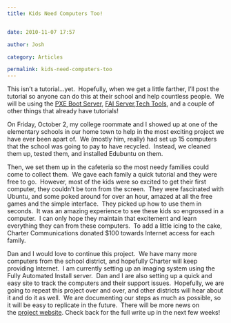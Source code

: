```yaml
---
title: Kids Need Computers Too!


date: 2010-11-07 17:57

author: Josh

category: Articles

permalink: kids-need-computers-too
---
```


This isn’t a tutorial…yet.  Hopefully, when we get a little farther,
I’ll post the tutorial so anyone can do this at their school and help
countless people.  We will be using the [PXE Boot
Server](http://www.servercobra.com/how-to-setup-pxe-server/), [FAI
Server](http://www.servercobra.com/in-progress-fai-server/),[Tech
Tools](http://pxe.servercobra.com/), and a couple of other things that
already have tutorials!

On Friday, October 2, my college roommate and I showed up at one of the
elementary schools in our home town to help in the most exciting project
we have ever been apart of.  We (mostly him, really) had set up 15
computers that the school was going to pay to have recycled.  Instead,
we cleaned them up, tested them, and installed Edubuntu on them.

Then, we set them up in the cafeteria so the most needy families could
come to collect them.  We gave each family a quick tutorial and they
were free to go.  However, most of the kids were so excited to get their
first computer, they couldn’t be torn from the screen.  They were
fascinated with Ubuntu, and some poked around for over an hour, amazed
at all the free games and the simple interface.  They picked up how to
use them in seconds.  It was an amazing experience to see these kids so
engrossed in a computer.  I can only hope they maintain that excitement
and learn everything they can from these computers.  To add a little
icing to the cake, Charter Communications donated \$100 towards Internet
access for each family.

Dan and I would love to continue this project.  We have many more
computers from the school district, and hopefully Charter will keep
providing Internet.  I am currently setting up an imaging system using
the Fully Automated Install server.  Dan and I are also setting up a
quick and easy site to track the computers and their support issues. 
Hopefully, we are going to repeat this project over and over, and other
districts will hear about it and do it as well.  We are documenting our
steps as much as possible, so it will be easy to replicate in the
future.  There will be more news on the [project
website](http://projectcc.org/). Check back for the full write up in the
next few weeks!
